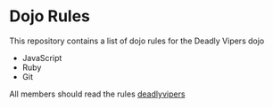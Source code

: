 Dojo Rules
==========

This repository contains a list of dojo rules for the Deadly Vipers dojo

* JavaScript
* Ruby
* Git

All members should read the rules 
[deadlyvipers](https://github.com/deadlyvipers)
